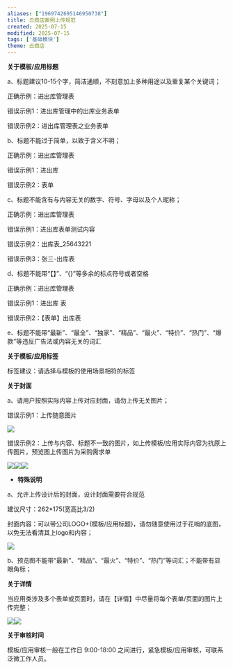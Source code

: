 ```yaml
---
aliases: ["1969742695146950738"]
title: 云商店案例上传规范
created: 2025-07-15
modified: 2025-07-15
tags: ['基础模块']
theme: 云商店
---
```


**关于模板/应用标题**

a、标题建议10-15个字，简洁通顺，不刻意加上多种用途以及重复某个关键词；

正确示例：进出库管理表

错误示例1：进出库管理中的出库业务表单

错误示例2：进出库管理表之业务表单

b、标题不能过于简单，以致于含义不明；

正确示例：进出库管理表

错误示例1：进出库

错误示例2：表单

c、标题不能含有与内容无关的数字、符号、字母以及个人昵称；

正确示例：进出库管理表

错误示例1：进出库表单测试内容

错误示例2：出库表\_25643221

错误示例3：张三-出库表

d、标题不能带“【】”、“{}”等多余的标点符号或者空格

正确示例：进出库管理表

错误示例1：进出库 表

错误示例2：【表单】出库表

e、标题不能带“最新”、“最全”、“独家”、“精品”、“最火”、“特价”、“热门”、“爆款”等违反广告法或内容无关的词汇

**关于模板/应用标签**

标签建议：请选择与模板的使用场景相符的标签

**关于封面**

a、请用户按照实际内容上传对应封面，请勿上传无关图片；

错误示例1：上传随意图片

![](2b3112bd1cf1789a3111e26b8c55cd1d.jpg)

错误示例2：上传与内容、标题不一致的图片，如上传模板/应用实际内容为抗原上传图片，预览图上传图片为采购需求单

![](a7a38721f7443be3ab8839d1166b70eb.jpg)![](b676873aa8825bcf99b4109dd2db5b4e.jpg)![](2ded28f0705bb28d56975f2423859446.jpg)

- **特殊说明**

a、允许上传设计后的封面，设计封面需要符合规范

建议尺寸：262\*175(宽高比3/2)

封面内容：可以带公司LOGO+{模板/应用标题}，请勿随意使用过于花哨的底图，以免无法看清其上logo和内容；

![](8e56cf2e80d66a83decc51c9bf9be396.jpg)

b、预览图不能带“最新”、“精品”、“最火”、“特价”、“热门”等词汇；不能带有显眼角标；

**关于详情**

当应用类涉及多个表单或页面时，请在【详情】中尽量将每个表单/页面的图片上传完整；

![](d64356851b5c9a26514962bcc27d755d.jpg)![](1e0c747cab9f256cdf2a91ecd264f1d0.jpg)

**关于审核时间**

模板/应用审核一般在工作日 9:00-18:00 之间进行，紧急模板/应用审核，可联系泛微工作人员。